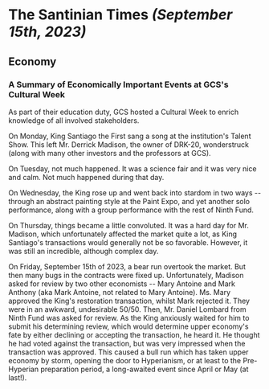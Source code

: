 # The Santinian Times _(September 15th, 2023)_

## Economy

### A Summary of Economically Important Events at GCS's Cultural Week

As part of their education duty, GCS hosted a Cultural Week to enrich knowledge of all involved
stakeholders.

On Monday, King Santiago the First sang a song at the institution's Talent Show. This left
Mr. Derrick Madison, the owner of DRK-20, wonderstruck (along with many other investors and the
professors at GCS).

On Tuesday, not much happened. It was a science fair and it was very nice and calm. Not much
happened during that day.

On Wednesday, the King rose up and went back into stardom in two ways -- through an abstract
painting style at the Paint Expo, and yet another solo performance, along with a group performance
with the rest of Ninth Fund.

On Thursday, things became a little convoluted. It was a hard day for Mr. Madison, which
unfortunately affected the market quite a lot, as King Santiago's transactions would generally
not be so favorable. However, it was still an incredible, although complex day.

On Friday, September 15th of 2023, a bear run overtook the market. But then many bugs in the
contracts were fixed up. Unfortunately, Madison asked for review by two other
economists -- Mary Antoine and Mark Anthony (aka Mark Antoine, not related to Mary Antoine).
Ms. Mary approved the King's restoration transaction, whilst Mark rejected it. They were in an
awkward, undesirable 50/50. Then, Mr. Daniel Lombard from Ninth Fund was asked for review.
As the King anxiously waited for him to submit his determining review, which would determine
upper economy's fate by either declining or accepting the transaction, he heard it. He thought
he had voted against the transaction, but was very impressed when the transaction was approved. This
caused a bull run which has taken upper economy by storm, opening the door to Hyperianism, or at least
to the Pre-Hyperian preparation period, a long-awaited event since April or May (at last!).
